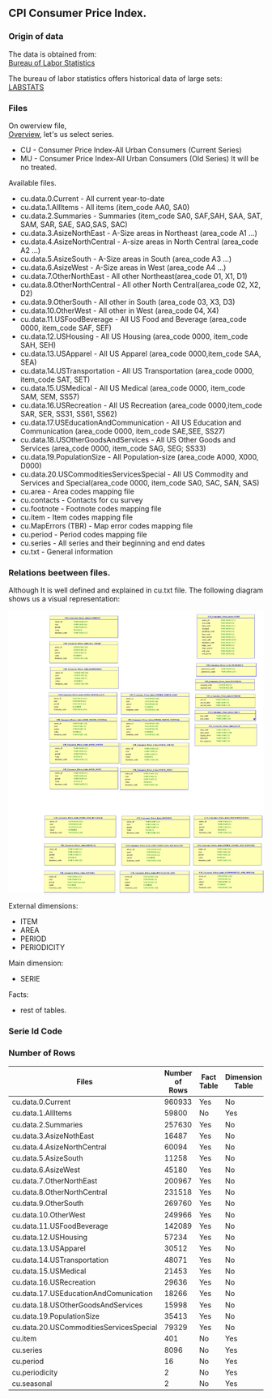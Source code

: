 ## CPI Consumer Price Index.

### Origin of data

The data is obtained from:<br>
[Bureau of Labor Statistics](https://www.bls.gov/cpi/tables/home.htm)

The bureau of labor statistics offers historical data of large sets:<br>
[LABSTATS](https://download.bls.gov/pub/time.series/)

### Files

On owerview file, <br>
[Overview](https://download.bls.gov/pub/time.series/overview.txt), let's us select series. 

* CU - Consumer Price Index-All Urban Consumers (Current Series)
* MU - Consumer Price Index-All Urban Consumers (Old Series) It will be no treated. 

Available files.
* cu.data.0.Current			       -  All current year-to-date 
* cu.data.1.AllItems		       -  All items (item_code AA0, SA0)
* cu.data.2.Summaries		       -  Summaries (item_code SA0, SAF,SAH, SAA, SAT, SAM, SAR, SAE, SAG,SAS, SAC)
* cu.data.3.AsizeNorthEast		 -  A-Size areas in Northeast (area_code A1 ...)
* cu.data.4.AsizeNorthCentral	 -  A-size areas in North Central (area_code A2 ...)
* cu.data.5.AsizeSouth			   -  A-Size areas in South (area_code A3 ...)
* cu.data.6.AsizeWest			     -  A-Size areas in West (area_code A4 ...)
* cu.data.7.OtherNorthEast		 -  All other Northeast(area_code 01, X1, D1)
* cu.data.8.OtherNorthCentral	 -  All other North Central(area_code 02, X2, D2)
* cu.data.9.OtherSouth			   -  All other in South (area_code 03, X3, D3)
* cu.data.10.OtherWest			   -  All other in West (area_code 04, X4)  
* cu.data.11.USFoodBeverage		 -  All US Food and Beverage (area_code 0000, item_code SAF, SEF)
* cu.data.12.USHousing			   -  All US Housing (area_code 0000, item_code SAH, SEH)
* cu.data.13.USApparel			   -  All US Apparel (area_code 0000,item_code SAA, SEA)
* cu.data.14.USTransportation	 -  All US Transportation (area_code 0000, item_code SAT, SET)
* cu.data.15.USMedical			   -  All US Medical (area_code 0000, item_code SAM, SEM, SS57)
* cu.data.16.USRecreation			 -  All US Recreation (area_code 0000,item_code SAR, SER, SS31, SS61, SS62)
* cu.data.17.USEducationAndCommunication	-  All US Education and Communication (area_code 0000, item_code SAE,SEE, SS27)
* cu.data.18.USOtherGoodsAndServices	-  All US Other Goods and Services (area_code 0000, item_code SAG, SEG; SS33)
* cu.data.19.PopulationSize		-  All Population-size (area_code A000, X000, D000)
* cu.data.20.USCommoditiesServicesSpecial	-  All US Commodity and Services and Special(area_code 0000, item_code SA0, SAC, SAN, SAS)
* cu.area					            -  Area codes		mapping file
* cu.contacts				          -  Contacts for cu survey 
* cu.footnote				          -  Footnote codes	mapping file
* cu.item					            -  Item codes		mapping file
* cu.MapErrors (TBR)			    -  Map error codes	mapping file
* cu.period				            -  Period codes 	mapping file
* cu.series				            -  All series and their beginning and end dates
* cu.txt					            -  General information

### Relations beetween files.

Although It is well defined and explained in cu.txt file. The following diagram shows us a visual representation: <br>

![modelo de datos](modelo_datos.svg)

External dimensions: <br>
* ITEM
* AREA
* PERIOD
* PERIODICITY

Main dimension: <br>
* SERIE

Facts: <br>
* rest of tables.

### Serie Id Code 



### Number of Rows

| Files | Number of Rows | Fact Table | Dimension Table |
|-------|----------------|------------|-----------------|
| cu.data.0.Current | 960933 | Yes | No | 
| cu.data.1.AllItems | 59800 | No  | Yes |
| cu.data.2.Summaries | 257630 | Yes | No |
| cu.data.3.AsizeNothEast | 16487 | Yes | No |
| cu.data.4.AsizeNorthCentral | 60094 | Yes | No |
| cu.data.5.AsizeSouth | 11258 | Yes | No |
| cu.data.6.AsizeWest | 45180 | Yes | No |
| cu.data.7.OtherNorthEast| 200967 | Yes | No |
| cu.data.8.OtherNorthCentral | 231518 | Yes | No |
| cu.data.9.OtherSouth | 269760 | Yes | No |
| cu.data.10.OtherWest | 249966 | Yes | No |
| cu.data.11.USFoodBeverage | 142089 | Yes | No |
| cu.data.12.USHousing | 57234 | Yes | No | 
| cu.data.13.USApparel | 30512 | Yes | No | 
| cu.data.14.USTransportation | 48071 | Yes | No |
| cu.data.15.USMedical | 21453 | Yes | No |
| cu.data.16.USRecreation | 29636 | Yes | No |
| cu.data.17.USEducationAndComunication | 18266 | Yes | No |
| cu.data.18.USOtherGoodsAndServices | 15998 | Yes | No |
| cu.data.19.PopulationSize | 35413 | Yes | No |
| cu.data.20.USCommoditiesServicesSpecial | 79329 | Yes | No |
| cu.item | 401 | No | Yes |
| cu.series | 8096 | No | Yes |
| cu.period | 16 | No | Yes |
| cu.periodicity | 2 | No | Yes |
| cu.seasonal | 2 | No | Yes |












  
